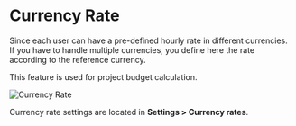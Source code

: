 Currency Rate
==============

Since each user can have a pre-defined hourly rate in different currencies.
If you have to handle multiple currencies, you define here the rate according to the reference currency.

This feature is used for project budget calculation.

![Currency Rate](http://kanboard.net/screenshots/documentation/currency-rate.png)

Currency rate settings are located in **Settings > Currency rates**.